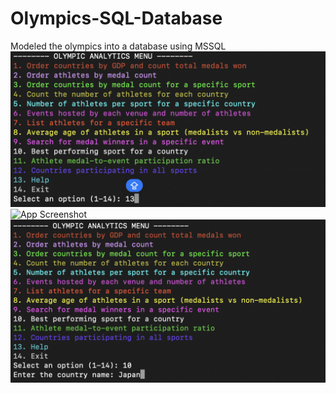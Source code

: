 # Olympics-SQL-Database
Modeled the olympics into a database using MSSQL
![App Screenshot](sql.png)
![App Screenshot](sql1.png)
![App Screenshot](sql2.png)
